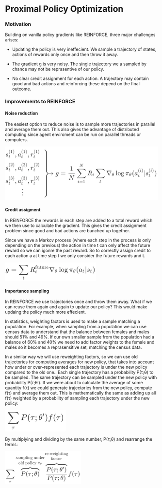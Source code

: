 # Proximal Policy Optimization

### Motivation

Building on vanilla policy gradients like REINFORCE, three major challenges arises:

- Updating the policy is very ineffecient. We sample a trajectory of states, actions of rewards only once and then throw it away.

- The gradient g is very noisy. The single trajectory we a sampled by chance may not be reprasentive of our policy.

- No clear credit assignment for each action. A trajectory may contain good and bad actions and reinforcing these depend on the final outcome.

### Improvements to REINFORCE

#### Noise reduction

The easiest option to reduce noise is to sample more trajectories in parallel and average them out. This also gives the advantage of distributed computing since agent enviroment can be run on parallel threads or computers.

![Parallel trajectories](/Documentation/PPOParallelTrajectories.png)

#### Credit assigment

In REINFORCE the rewards in each step are added to a total reward which we then use to calculate the gradient. This gives the credit assignment problem since good and bad actions are bunched up together.

Since we have a Markov process (where each step in the process is only depending on the previous) the action in time t can only affect the future reward so we can igonre the past reward. So to correctly assign credit to each action a at time step t we only consider the future rewards and t.

![RFuture](/Documentation/RFuture.png)

#### Importance sampling

In REINFORCE we use trajectories once and throw them away. What if we can reuse them again and again to update our policy? This would make updaing the policy much more effecient.

In statistics, weighting factors is used to make a sample matching a population. For example, when sampling from a population we can use census data to understand that the balance between females and males should 51% and 49%. If our own smaller sample from the population had a balance of 60% and 40% we need to add factor weights to the female and males so it becomes a reprasensitive set, matching the census data. 

In a similar way we will use reweighting factors, so we can use old trajectories for computing averages for new policy, that takes into account how under or over–represented each trajectory is under the new policy compared to the old one..
Each single trajectory has a probability P(τ;θ) to be sampled. The same trajectory can be sampled under the new policy with probability P(τ;θ′). If we were about to calculate the average of some quantity f(τ) we could generate trajectories from the new policy, compute f(τ) and average them out. This is mathematically the same as adding up all f(τ) weighted by a probability of sampling each trajectory under the new policy:

![ReweightingFactor](/Documentation/PPOFactor.png)

By multiplying and dividing by the same number, P(τ;θ) and rearrange the terms:

![ReweightingFactor](/Documentation/PPOReweightingFactor.png)
